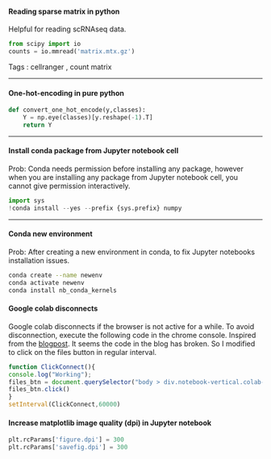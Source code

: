 #### Reading sparse matrix in python
Helpful for reading scRNAseq data.
```python
from scipy import io
counts = io.mmread('matrix.mtx.gz')
```
Tags : cellranger , count matrix

---
#### One-hot-encoding in pure python

```python
def convert_one_hot_encode(y,classes):
    Y = np.eye(classes)[y.reshape(-1).T]
    return Y
```
---
#### Install conda package from Jupyter notebook cell
Prob: Conda needs permission before installing any package, however when you are installing any package from Jupyter notebook cell, you cannot give permission interactively.
```python
import sys
!conda install --yes --prefix {sys.prefix} numpy
```

---

#### Conda new environment

Prob: After creating a new environment in conda, to fix Jupyter notebooks installation issues.
```sh
conda create --name newenv
conda activate newenv
conda install nb_conda_kernels
```

#### Google colab disconnects
Google colab disconnects if the browser is not active for a while.
To avoid disconnection, execute the following code in the chrome console. Inspired from the [blogpost](https://medium.com/@shivamrawat_756/how-to-prevent-google-colab-from-disconnecting-717b88a128c0).
It seems the code in the blog has broken. So I modified to click on the files button in regular interval.
```javascript
function ClickConnect(){
console.log("Working");
files_btn = document.querySelector("body > div.notebook-vertical.colab-left-pane-open > div.notebook-horizontal > colab-left-pane > div > paper-listbox > paper-item:nth-child(3) > paper-icon-button").shadowRoot.querySelector("#icon");
files_btn.click()
}
setInterval(ClickConnect,60000)
```

#### Increase matplotlib image quality (dpi) in Jupyter notebook
```python
plt.rcParams['figure.dpi'] = 300
plt.rcParams['savefig.dpi'] = 300
```
